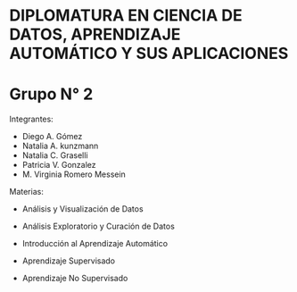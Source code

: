# DIPLOMATURA EN CIENCIA DE DATOS, APRENDIZAJE AUTOMÁTICO Y SUS APLICACIONES

# Grupo N° 2

Integrantes:

*   Diego A. Gómez
*   Natalia A. kunzmann
*   Natalia C. Graselli
*   Patricia V. Gonzalez
*   M. Virginia Romero Messein


Materias:

* Análisis y Visualización de Datos

* Análisis Exploratorio y Curación de Datos

* Introducción al Aprendizaje Automático

* Aprendizaje Supervisado

* Aprendizaje No Supervisado



